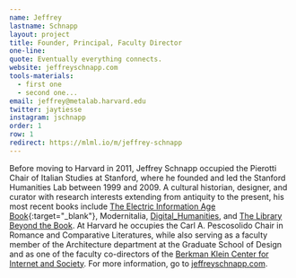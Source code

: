 ```yaml
---
name: Jeffrey
lastname: Schnapp
layout: project
title: Founder, Principal, Faculty Director
one-line: 
quote: Eventually everything connects.
website: jeffreyschnapp.com
tools-materials:
  - first one
  - second one...
email: jeffrey@metalab.harvard.edu
twitter: jaytiesse
instagram: jschnapp
order: 1
row: 1
redirect: https://mlml.io/m/jeffrey-schnapp
---
```

Before moving to Harvard in 2011, Jeffrey Schnapp occupied the Pierotti Chair of Italian Studies at Stanford, where he founded and led the Stanford Humanities Lab between 1999 and 2009. A cultural historian, designer, and curator with research interests extending from antiquity to the present, his most recent books include [The Electric Information Age Book](http://www.projectprojects.com/projects/the_electric_information_age_book){:target="_blank"}, Modernitalia, <a href='https://mitpress.mit.edu/books/digitalhumanities' target='blank'>Digital_Humanities</a>, and <a href='http://www.hup.harvard.edu/catalog.php?isbn=9780674725034' target='blank'>The Library Beyond the Book</a>. At Harvard he occupies the Carl A. Pescosolido Chair in Romance and Comparative Literatures, while also serving as a faculty member of the Architecture department at the Graduate School of Design and as one of the faculty co-directors of the <a href='https://cyber.harvard.edu/' target='blank'>Berkman Klein Center for Internet and Society</a>. For more information, go to <a href='http://jeffreyschnapp.com' target='blank'>jeffreyschnapp.com</a>.